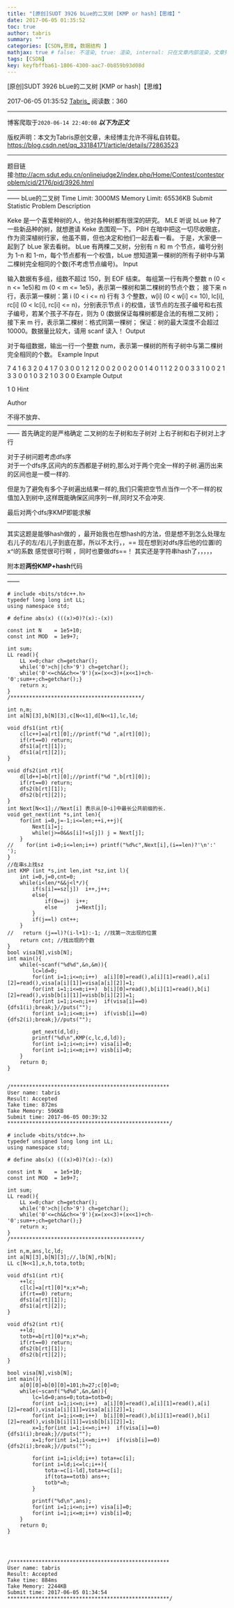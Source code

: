 ```yaml
---
title: "[原创]SUDT 3926 bLue的二叉树 [KMP or hash]【思维】"
date: 2017-06-05 01:35:52
toc: true
author: tabris
summary: ""
categories: [CSDN,思维, 数据结构 ]
mathjax: true # false: 不渲染, true: 渲染, internal: 只在文章内部渲染，文章列表中不渲染
tags: [CSDN]
key: keyfbffba61-1806-4300-aac7-0b859b93d08d
---
```


[原创]SUDT 3926 bLue的二叉树 [KMP or hash]【思维】

2017-06-05 01:35:52  [Tabris_](https://me.csdn.net/qq_33184171) 阅读数：360

---

博客爬取于`2020-06-14 22:40:08`
***以下为正文***

版权声明：本文为Tabris原创文章，未经博主允许不得私自转载。
https://blog.csdn.net/qq_33184171/article/details/72863523

<!-- more -->

---

题目链接:http://acm.sdut.edu.cn/onlinejudge2/index.php/Home/Contest/contestproblem/cid/2176/pid/3926.html
——————————————————————————————————————
bLue的二叉树
Time Limit: 3000MS Memory Limit: 65536KB
Submit Statistic
Problem Description

Keke 是一个喜爱种树的人，他对各种树都有很深的研究。
MLE 听说 bLue 种了一些新品种的树，就想邀请 Keke 去围观一下。
PBH 在暗中把这一切尽收眼底，作为资深植树行家，他虽不屑，但也决定和他们一起去看一看。
于是，大家便一起到了 bLue 家去看树。
bLue 有两棵二叉树，分别有 n 和 m 个节点，编号分别为 1-n 和 1-m，每个节点都有一个权值，bLue 想知道第一棵树的所有子树中与第二棵树完全相同的个数(不考虑节点编号)。
Input

输入数据有多组，组数不超过 150，到 EOF 结束。
每组第一行有两个整数 n (0 < n <= 1e5)和 m (0 < m <= 1e5)，表示第一棵树和第二棵树的节点个数；
接下来 n 行，表示第一棵树：第 i (0 < i <= n) 行有 3 个整数，w[i] (0 < w[i] <= 10), lc[i], rc[i] (0 < lc[i], rc[i] <= n)，分别表示节点 i 的权值，该节点的左孩子编号和右孩子编号，若某个孩子不存在，则为 0 (数据保证每棵树都是合法的有根二叉树)；
接下来 m 行，表示第二棵树：格式同第一棵树；
保证：树的最大深度不会超过 10000。数据量比较大，请用 scanf 读入！
Output

对于每组数据，输出一行一个整数 num，表示第一棵树的所有子树中与第二棵树完全相同的个数。
Example Input

7 4
1 6 3
2 0 4
1 7 0
3 0 0
1 2 1
2 0 0
2 0 0
2 0 0
1 4 0
1 1 2
2 0 0
3 3
1 0 0
2 1 3
3 0 0
1 0 3
2 1 0
3 0 0
Example Output

1
0
Hint

Author

不得不放弃、
——————————————————————————————————————
首先确定的是严格确定 二叉树的左子树和左子树对 上右子树和右子树对上才行

对于子树问题考虑dfs序  
对于一个dfs序,区间内的东西都是子树的,那么对于两个完全一样的子树.遍历出来的区间也是一模一样的.

但是为了避免有多个子树遍出结果一样的,我们只需把空节点当作一个不一样的权值加入到树中,这样既能确保区间序列一样,同时又不会冲突.

最后对两个dfs序KMP即能求解


---
其实这题是能够hash做的 ，最开始我也在想hash的方法，但是想不到怎么处理左右儿子的左/右儿子到底在那，所以不太行，，== 现在想到对dfs序后他的位置l的x^l的系数  感觉很可行啊 ，同时也要做dfs==！  其实还是字符串hash了，，，，， 

附本题**两份KMP+hash**代码
——————————————————————————————————————
```
# include <bits/stdc++.h>
typedef long long int LL;
using namespace std;

# define abs(x) (((x)>0)?(x):-(x))

const int N    = 1e5+10;
const int MOD  = 1e9+7;

int sum;
LL read(){
    LL x=0;char ch=getchar();
    while('0'>ch||ch>'9') ch=getchar();
    while('0'<=ch&&ch<='9'){x=(x<<3)+(x<<1)+ch-'0';sum++;ch=getchar();}
    return x;
}
/******************************************/

int n,m;
int a[N][3],b[N][3],c[N<<1],d[N<<1],lc,ld;

void dfs1(int rt){
    c[lc++]=a[rt][0];//printf("%d ",a[rt][0]);
    if(rt==0) return;
    dfs1(a[rt][1]);
    dfs1(a[rt][2]);
}

void dfs2(int rt){
    d[ld++]=b[rt][0];//printf("%d ",b[rt][0]);
    if(rt==0) return;
    dfs2(b[rt][1]);
    dfs2(b[rt][2]);
}
int Next[N<<1];//Next[i] 表示从[0~i]中最长公共前缀的长.
void get_next(int *s,int len){
    for(int i=0,j=-1;i<=len;++i,++j){
        Next[i]=j;
        while(j>=0&&s[i]!=s[j]) j = Next[j];
    }
//    for(int i=0;i<=len;i++) printf("%d%c",Next[i],(i==len)?'\n':' ');
}
//在串s上找sz
int KMP (int *s,int len,int *sz,int l){
    int i=0,j=0,cnt=0;
    while(i<len/*&&j<l*/){
        if(s[i]==sz[j])  i++,j++;
        else{
            if(0==j)  i++;
            else      j=Next[j];
        }
        if(j==l) cnt++;
    }
//   return (j==l)?(i-l+1):-1; //找第一次出现的位置
    return cnt; //找出现的个数
}
bool visa[N],visb[N];
int main(){
    while(~scanf("%d%d",&n,&m)){
        lc=ld=0;
        for(int i=1;i<=n;i++)  a[i][0]=read(),a[i][1]=read(),a[i][2]=read(),visa[a[i][1]]=visa[a[i][2]]=1;
        for(int i=1;i<=m;i++)  b[i][0]=read(),b[i][1]=read(),b[i][2]=read(),visb[b[i][1]]=visb[b[i][2]]=1;
        for(int i=1;i<=n;i++)  if(visa[i]==0){dfs1(i);break;}//puts("");
        for(int i=1;i<=m;i++)  if(visb[i]==0){dfs2(i);break;}//puts("");

        get_next(d,ld);
        printf("%d\n",KMP(c,lc,d,ld));
        for(int i=1;i<=n;i++) visa[i]=0;
        for(int i=1;i<=m;i++) visb[i]=0;
    }
    return 0;
}


/***************************************************
User name: tabris
Result: Accepted
Take time: 872ms
Take Memory: 596KB
Submit time: 2017-06-05 00:39:32
****************************************************/

# include <bits/stdc++.h>
typedef unsigned long long int LL;
using namespace std;

# define abs(x) (((x)>0)?(x):-(x))

const int N    = 1e5+10;
const int MOD  = 1e9+7;

int sum;
LL read(){
    LL x=0;char ch=getchar();
    while('0'>ch||ch>'9') ch=getchar();
    while('0'<=ch&&ch<='9'){x=(x<<3)+(x<<1)+ch-'0';sum++;ch=getchar();}
    return x;
}
/******************************************/

int n,m,ans,lc,ld;
int a[N][3],b[N][3];//,lb[N],rb[N];
LL c[N<<1],x,h,tota,totb;

void dfs1(int rt){
    ++lc;
    c[lc]=a[rt][0]*x;x*=h;
    if(rt==0) return;
    dfs1(a[rt][1]);
    dfs1(a[rt][2]);
}

void dfs2(int rt){
    ++ld;
    totb+=b[rt][0]*x;x*=h;
    if(rt==0) return;
    dfs2(b[rt][1]);
    dfs2(b[rt][2]);
}

bool visa[N],visb[N];
int main(){
    a[0][0]=b[0][0]=101;h=27;c[0]=0;
    while(~scanf("%d%d",&n,&m)){
        lc=ld=0;ans=0;tota=totb=0;
        for(int i=1;i<=n;i++)  a[i][0]=read(),a[i][1]=read(),a[i][2]=read(),visa[a[i][1]]=visa[a[i][2]]=1;
        for(int i=1;i<=m;i++)  b[i][0]=read(),b[i][1]=read(),b[i][2]=read(),visb[b[i][1]]=visb[b[i][2]]=1;
        x=1;for(int i=1;i<=n;i++)  if(visa[i]==0){dfs1(i);break;}//puts("");
        x=1;for(int i=1;i<=m;i++)  if(visb[i]==0){dfs2(i);break;}//puts("");

        for(int i=1;i<ld;i++) tota+=c[i];
        for(int i=ld;i<=lc;i++){
            tota-=c[i-ld],tota+=c[i];
            if(tota==totb) ans++;
            totb*=h;
        }

        printf("%d\n",ans);
        for(int i=1;i<=n;i++) visa[i]=0;
        for(int i=1;i<=m;i++) visb[i]=0;
    }
    return 0;
}




/***************************************************
User name: tabris
Result: Accepted
Take time: 884ms
Take Memory: 2244KB
Submit time: 2017-06-05 01:34:54
****************************************************/
```
